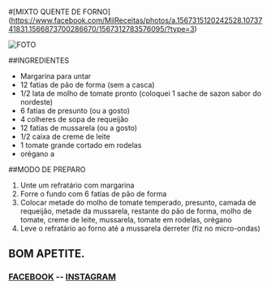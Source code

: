 #[MIXTO QUENTE DE FORNO] (https://www.facebook.com/MilReceitas/photos/a.1567315120242528.1073741831.1566873700286670/1567312783576095/?type=3)

![FOTO](https://github.com/natanocr/milreceitas/blob/master/images/mixto-quente-de-forno.jpg "FOTO")

##INGREDIENTES

* Margarina para untar
* 12 fatias de pão de forma (sem a casca)
* 1/2 lata de molho de tomate pronto (coloquei 1 sache de sazon sabor do nordeste)
* 6 fatias de presunto (ou a gosto)
* 4 colheres de sopa de requeijão
* 12 fatias de mussarela (ou a gosto)
* 1/2 caixa de creme de leite
* 1 tomate grande cortado em rodelas
* orégano a <gosto></gosto>

##MODO DE PREPARO

1. Unte um refratário com margarina
1. Forre o fundo com 6 fatias de pão de forma
1. Colocar metade do molho de tomate temperado, presunto, camada de requeijão, metade da mussarela, restante do pão de forma, molho de tomate, creme de leite, mussarela, tomate em rodelas, orégano
1. Leve o refratário ao forno até a mussarela derreter (fiz no micro-ondas)


## BOM APETITE.

### [FACEBOOK](https://www.facebook.com/MilReceitas) -- [INSTAGRAM](https://www.instagram.com/milreceitas)